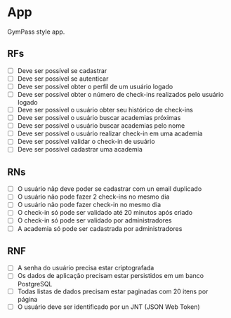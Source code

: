 # App

GymPass style app.

## RFs 

- [ ] Deve ser possível se cadastrar
- [ ] Deve ser possível se autenticar
- [ ] Deve ser possível obter o perfil de um usuário logado
- [ ] Deve ser possível obter o número de check-ins realizados pelo usuário logado
- [ ] Deve ser possível o usuário obter seu histórico de check-ins
- [ ] Deve ser possível o usuário buscar academias próximas
- [ ] Deve ser possível o usuário buscar academias pelo nome
- [ ] Deve ser possível o usuário realizar check-in em uma academia
- [ ] Deve ser possível validar o check-in de usuário
- [ ] Deve ser possível cadastrar uma academia

## RNs

- [ ] O usuário nãp deve poder se cadastrar com un email duplicado
- [ ] O usuário não pode fazer 2 check-ins no mesmo dia
- [ ] O usuário não pode fazer check-in no mesmo dia
- [ ] O check-in só pode ser validado até 20 minutos após criado
- [ ] O check-in só pode ser validado por administradores
- [ ] A academia só pode ser cadastrada por administradores

## RNF

- [ ] A senha do usuário precisa estar criptografada
- [ ] Os dados de aplicação precisam estar persistidos em um banco PostgreSQL
- [ ] Todas listas de dados precisam estar paginadas com 20 itens por página
- [ ] O usuário deve ser identificado por un JNT (JSON Web Token)